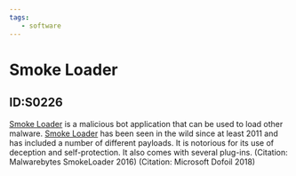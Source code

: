 ```yaml
---
tags:
   - software
---
```

# Smoke Loader
## ID:S0226
[Smoke Loader](/mitre/software/S0226) is a malicious bot application that can be used to load other malware.
[Smoke Loader](/mitre/software/S0226) has been seen in the wild since at least 2011 and has included a number of different payloads. It is notorious for its use of deception and self-protection. It also comes with several plug-ins. (Citation: Malwarebytes SmokeLoader 2016) (Citation: Microsoft Dofoil 2018)
